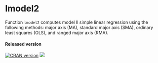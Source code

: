 # lmodel2

Function `lmodel2` computes model II simple linear regression
using the following methods: major axis (MA), standard major axis
(SMA), ordinary least squares (OLS), and ranged major axis
(RMA). 

#### Released version
[![CRAN version](https://www.r-pkg.org/badges/version/lmodel2)](https://cran.rstudio.com/web/packages/lmodel2/index.html) [![](https://cranlogs.r-pkg.org/badges/grand-total/lmodel2)](https://cran.rstudio.com/web/packages/lmodel2/index.html)

